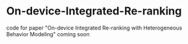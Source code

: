 # On-device-Integrated-Re-ranking
code for paper "On-device Integrated Re-ranking with Heterogeneous Behavior Modeling"
coming soon
